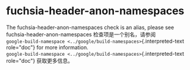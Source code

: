 # fuchsia-header-anon-namespaces

The fuchsia-header-anon-namespaces check is an alias, please see  
fuchsia-header-anon-namespaces 检查项是一个别名，请参阅  
`google-build-namespace <../google/build-namespaces>`{.interpreted-text role="doc"} for more information.  
`google-build-namespace <../google/build-namespaces>`{.interpreted-text role="doc"} 获取更多信息。
